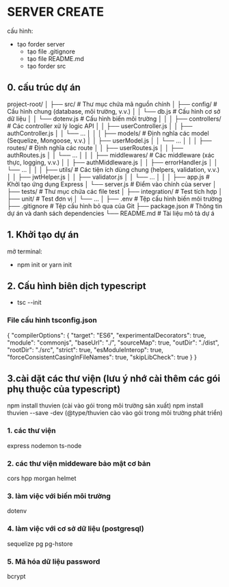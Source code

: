 # SERVER CREATE
cấu hình:
- tạo forder server
    + tạo file .gitignore 
    + tạo file README.md
    + tạo forder src
## 0. cấu trúc dự án
project-root/
│
├── src/                    # Thư mục chứa mã nguồn chính
│   ├── config/             # Cấu hình chung (database, môi trường, v.v.)
│   │   └── db.js           # Cấu hình cơ sở dữ liệu
│   │   └── dotenv.js       # Cấu hình biến môi trường
│   │
│   ├── controllers/        # Các controller xử lý logic API
│   │   ├── userController.js
│   │   ├── authController.js
│   │   └── ...
│   │
│   ├── models/             # Định nghĩa các model (Sequelize, Mongoose, v.v.)
│   │   ├── userModel.js
│   │   └── ...
│   │
│   ├── routes/             # Định nghĩa các route
│   │   ├── userRoutes.js
│   │   ├── authRoutes.js
│   │   └── ...
│   │
│   ├── middlewares/        # Các middleware (xác thực, logging, v.v.)
│   │   ├── authMiddleware.js
│   │   ├── errorHandler.js
│   │   └── ...
│   │
│   ├── utils/              # Các tiện ích dùng chung (helpers, validation, v.v.)
│   │   ├── jwtHelper.js
│   │   ├── validator.js
│   │   └── ...
│   │
│   ├── app.js              # Khởi tạo ứng dụng Express
│   └── server.js           # Điểm vào chính của server
│
├── tests/                  # Thư mục chứa các file test
│   ├── integration/        # Test tích hợp
│   ├── unit/               # Test đơn vị
│   └── ...
│
├── .env                    # Tệp cấu hình biến môi trường
├── .gitignore              # Tệp cấu hình bỏ qua của Git
├── package.json            # Thông tin dự án và danh sách dependencies
└── README.md               # Tài liệu mô tả dự á
## 1. Khởi tạo dự án 
mở terminal: 
- npm init or yarn init 
## 2. Cấu hình biên dịch typescript
- tsc --init
### File cấu hình tsconfig.json
{
  "compilerOptions": {
    "target": "ES6",
    "experimentalDecorators": true,
    "module": "commonjs",
    "baseUrl": "./",
    "sourceMap": true,
    "outDir": "./dist",
    "rootDir": "./src",
    "strict": true,
    "esModuleInterop": true,
    "forceConsistentCasingInFileNames": true,
    "skipLibCheck": true 
  }
}
## 3.cài dặt các thư viện (lưu ý nhớ cài thêm các gói phụ thuộc của typescript)
npm install thuvien (cài vào gói trong môi trường sản xuất)
npm install thuvien --save -dev (@type/thuvien cào vào gói trong môi trường phát triển)

### 1. các thư viện
express nodemon ts-node
### 2. các thư viện middeware bảo mật cơ bản
cors hpp morgan helmet
### 3. làm việc với biến môi trường
dotenv
### 4. làm việc với cơ sở dữ liệu (postgresql)
sequelize 
pg pg-hstore
### 5. Mã hóa dữ liệu password
bcrypt